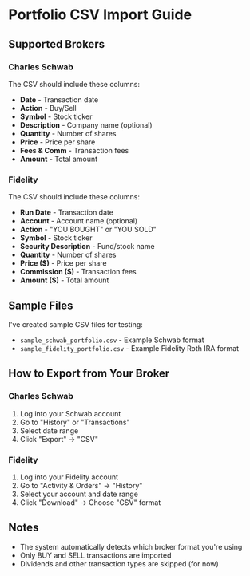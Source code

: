 # Portfolio CSV Import Guide

## Supported Brokers

### Charles Schwab
The CSV should include these columns:
- **Date** - Transaction date
- **Action** - Buy/Sell
- **Symbol** - Stock ticker
- **Description** - Company name (optional)
- **Quantity** - Number of shares
- **Price** - Price per share
- **Fees & Comm** - Transaction fees
- **Amount** - Total amount

### Fidelity
The CSV should include these columns:
- **Run Date** - Transaction date
- **Account** - Account name (optional)
- **Action** - "YOU BOUGHT" or "YOU SOLD"
- **Symbol** - Stock ticker
- **Security Description** - Fund/stock name
- **Quantity** - Number of shares
- **Price ($)** - Price per share
- **Commission ($)** - Transaction fees
- **Amount ($)** - Total amount

## Sample Files
I've created sample CSV files for testing:
- `sample_schwab_portfolio.csv` - Example Schwab format
- `sample_fidelity_portfolio.csv` - Example Fidelity Roth IRA format

## How to Export from Your Broker

### Charles Schwab
1. Log into your Schwab account
2. Go to "History" or "Transactions"
3. Select date range
4. Click "Export" → "CSV"

### Fidelity
1. Log into your Fidelity account
2. Go to "Activity & Orders" → "History"
3. Select your account and date range
4. Click "Download" → Choose "CSV" format

## Notes
- The system automatically detects which broker format you're using
- Only BUY and SELL transactions are imported
- Dividends and other transaction types are skipped (for now)
